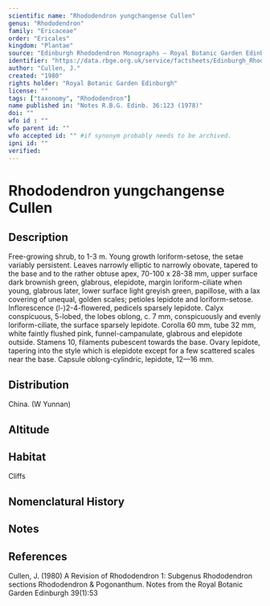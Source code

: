 ```yaml
---
scientific name: "Rhododendron yungchangense Cullen"
genus: "Rhododendron"
family: "Ericaceae"
order: "Ericales"
kingdom: "Plantae"
source: "Edinburgh Rhododendron Monographs – Royal Botanic Garden Edinburgh"
identifier: "https://data.rbge.org.uk/service/factsheets/Edinburgh_Rhododendron_Monographs.xhtml"
author: "Cullen, J."
created: "1980"
rights holder: "Royal Botanic Garden Edinburgh"
license: ""
tags: ["taxonomy", "Rhododendron"]
name published in: "Notes R.B.G. Edinb. 36:123 (1978)"
doi: ""
wfo id : ""
wfo parent id: ""
wfo accepted id: "" #if synonym probably needs to be archived.                      
ipni id: ""
verified:
---
```


                       

# Rhododendron yungchangense Cullen

## Description
Free-growing shrub, to 1-3 m. Young growth loriform-setose, the setae variably persistent. Leaves narrowly elliptic to narrowly obovate, tapered to the base and to the rather obtuse apex, 70-100 x 28-38 mm, upper surface dark brownish green, glabrous, elepidote, margin loriform-ciliate when young, glabrous later, lower surface light greyish green, papillose, with a lax covering of unequal, golden scales; petioles lepidote and loriform-setose. Inflorescence (l-)2-4-flowered, pedicels sparsely lepidote. Calyx conspicuous, 5-lobed, the lobes oblong, c. 7 mm, conspicuously and evenly loriform-ciliate, the surface sparsely lepidote. Corolla 60 mm, tube 32 mm, white faintly flushed pink, funnel-campanulate, glabrous and elepidote outside. Stamens 10, filaments pubescent towards the base. Ovary lepidote, tapering into the style which is elepidote except for a few scattered scales near the base. Capsule oblong-cylindric, lepidote, 12—16 mm.

## Distribution
China. (W Yunnan)

## Altitude


## Habitat
Cliffs

## Nomenclatural History

                       
## Notes


## References

Cullen, J. (1980) A Revision of Rhododendron 1: Subgenus Rhododendron sections Rhododendron & Pogonanthum. Notes from the Royal Botanic Garden Edinburgh 39(1):53
